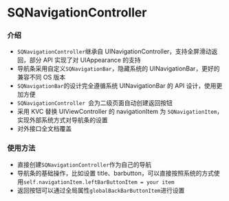 # SQNavigationController

### 介绍

* `SQNavigationController`继承自 UINavigationController，支持全屏滑动返回，部分 API 实现了对 UIAppearance 的支持
* 导航条采用自定义`SQNavigationBar`，隐藏系统的 UINavigationBar，更好的兼容不同 OS 版本
* `SQNavigationBar`的设计完全遵循系统 UINavigationBar 的 API 设计，使用更加方便
* `SQNavigationController `会为二级页面自动创建返回按钮
* 采用 KVC 替换 UIViewController 的 navigationItem 为 `SQNavigationItem`，实现外部系统方式对导航条的设置
* 对外接口全文档覆盖

### 使用方法

* 直接创建`SQNavigationController`作为自己的导航
* 导航条的基础操作，比如设置 title、barbutton，可以直接按照系统的方式使用`self.navigationItem.leftBarButtonItem = your item`
* 返回按钮可以通过全局属性`globalBackBarButtonItem`进行设置

